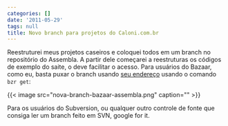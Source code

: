 ```yaml
---
categories: []
date: '2011-05-29'
tags: null
title: Novo branch para projetos do Caloni.com.br
---
```


Reestruturei meus projetos caseiros e coloquei todos em um branch no repositório do Assembla. A partir dele começarei a reestruturas os códigos de exemplo do saite, o deve facilitar o acesso. Para usuários do Bazaar, como eu, basta puxar o branch usando [seu endereço](http://subversion.assembla.com/svn/caloni/trunk) usando o comando `bzr get`:

{{< image src="nova-branch-bazaar-assembla.png" caption="" >}}
    
Para os usuários do Subversion, ou qualquer outro controle de fonte que consiga ler um branch feito em SVN, google for it.

